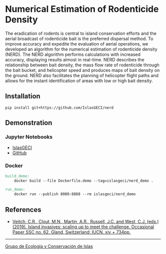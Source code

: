 # Numerical Estimation of Rodenticide Density

The eradication of rodents is central to island conservation efforts and the
aerial broadcast of rodenticide bait is the preferred dispersal method. To
improve accuracy and expedite the evaluation of aerial operations, we developed
an algorithm for the numerical estimation of rodenticide density (NERD). The
NERD algorithm performs calculations with increased accuracy, displaying
results almost in real-time. NERD describes the relationship between bait
density, the mass flow rate of rodenticide through the bait bucket, and
helicopter speed and produces maps of bait density on the ground. NERD also
facilitates the planning of helicopter flight paths and allows for the instant
identification of areas with low or high bait density.

## Installation

```
pip install git+https://github.com/IslasGECI/nerd
```

## Demonstration

### Jupyter Notebooks

- [IslasGECI](http://islasgeci.org:8080)
- [GitHub](https://github.com/IslasGECI/nerd/blob/develop/examples/calibration-demo.ipynb)

### Docker

```Makefile
build_demo:
	docker build --file Dockerfile.demo --tag=islasgeci/nerd_demo .

run_demo:
	docker run --publish 8080:8888 --rm islasgeci/nerd_demo
```

## References

- [Veitch, C.R., Clout, M.N., Martin, A.R., Russell, J.C. and West, C.J. (eds.)
  (2019). Island invasives: scaling up to meet the challenge. Occasional Paper
  SSC no. 62. Gland, Switzerland: IUCN. xiv +
  734pp.](http://www.issg.org/pdf/publications/2019_Island_Invasives/PrintFiles/Rojas-Mayoral.pdf)

---

[Grupo de Ecología y Conservación de Islas](https://www.islas.org.mx/)
